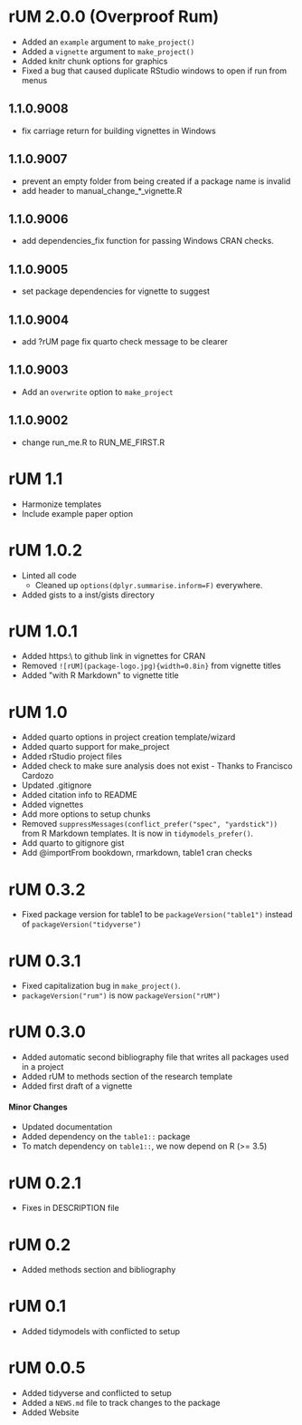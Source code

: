# rUM 2.0.0 (Overproof Rum) 

+ Added an `example` argument to `make_project()`
+ Added a `vignette` argument to `make_project()`
+ Added knitr chunk options for graphics
+ Fixed a bug that caused duplicate RStudio windows to open if run from menus

## 1.1.0.9008
+ fix carriage return for building vignettes in Windows

## 1.1.0.9007
+ prevent an empty folder from being created if a package name is invalid
+ add header to manual_change_*_vignette.R

## 1.1.0.9006
+ add dependencies_fix function for passing Windows CRAN checks.

## 1.1.0.9005
+ set package dependencies for vignette to suggest

## 1.1.0.9004
+ add ?rUM page fix quarto check message to be clearer

## 1.1.0.9003

+ Add an `overwrite` option to `make_project`

## 1.1.0.9002

+ change run_me.R to RUN_ME_FIRST.R

# rUM 1.1

+ Harmonize templates
+ Include example paper option 

# rUM 1.0.2

+ Linted all code
  + Cleaned up `options(dplyr.summarise.inform=F)` everywhere.
+ Added gists to a inst/gists directory

# rUM 1.0.1

+ Added https:\\ to github link in vignettes for CRAN
+ Removed `![rUM](package-logo.jpg){width=0.8in}` from vignette titles
+ Added "with R Markdown" to vignette title

# rUM 1.0

* Added quarto options in project creation template/wizard
* Added quarto support for make_project
* Added rStudio project files
* Added check to make sure analysis does not exist - Thanks to Francisco Cardozo
* Updated .gitignore
* Added citation info to README
* Added vignettes
* Add more options to setup chunks
* Removed `suppressMessages(conflict_prefer("spec", "yardstick"))` from R Markdown templates.  It is now in `tidymodels_prefer()`.
* Add quarto to gitignore gist 
* Add @importFrom bookdown, rmarkdown, table1 cran checks


# rUM 0.3.2

* Fixed package version for table1 to be `packageVersion("table1")` instead of `packageVersion("tidyverse")`

# rUM 0.3.1

* Fixed capitalization bug in `make_project()`.
* `packageVersion("rum")` is now `packageVersion("rUM")`

# rUM 0.3.0

* Added automatic second bibliography file that writes all packages used in a project
* Added rUM to methods section of the research template
* Added first draft of a vignette

#### Minor Changes

* Updated documentation
* Added dependency on the `table1::` package
* To match dependency on `table1::`, we now depend on R (>= 3.5)


# rUM 0.2.1

* Fixes in DESCRIPTION file

# rUM 0.2

* Added methods section and bibliography

# rUM 0.1

* Added tidymodels with conflicted to setup

# rUM 0.0.5

* Added tidyverse and conflicted to setup
* Added a `NEWS.md` file to track changes to the package
* Added Website



